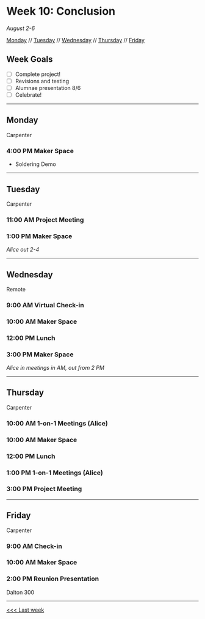 # Week 10: Conclusion

*August 2-6*

[Monday](#monday) // [Tuesday](#tuesday) // [Wednesday](#wednesday) // [Thursday](#thursday) // [Friday](#friday)

## Week Goals
- [ ] Complete project!
- [ ] Revisions and testing
- [ ] Alumnae presentation 8/6
- [ ] Celebrate!

---

## Monday
Carpenter

### 4:00 PM Maker Space
- Soldering Demo

---

## Tuesday
Carpenter

### 11:00 AM  Project Meeting

### 1:00 PM Maker Space

*Alice out 2-4*

---

## Wednesday
Remote

### 9:00 AM Virtual Check-in

### 10:00 AM  Maker Space

### 12:00 PM  Lunch

### 3:00 PM Maker Space

*Alice in meetings in AM, out from 2 PM*

---

## Thursday
Carpenter

### 10:00 AM 1-on-1 Meetings (Alice)

### 10:00 AM  Maker Space

### 12:00 PM  Lunch

### 1:00 PM  1-on-1 Meetings (Alice)

### 3:00 PM  Project Meeting 

---

## Friday
Carpenter

### 9:00 AM  Check-in

### 10:00 AM  Maker Space

### 2:00 PM  Reunion Presentation
Dalton 300

---

[<<< Last week](/09-testing.md)
